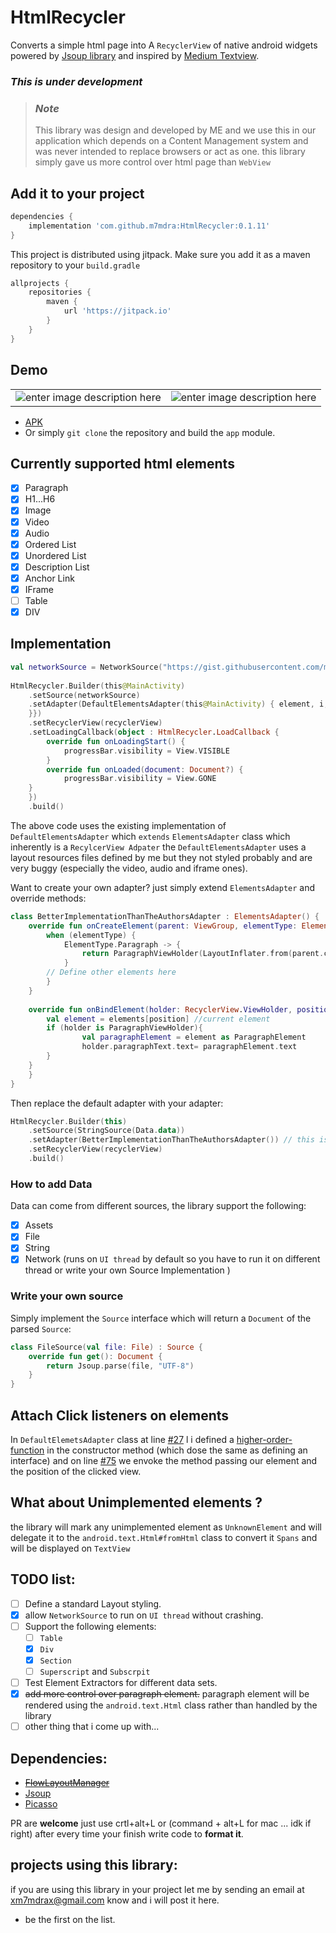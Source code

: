 

# HtmlRecycler
Converts a simple html page into A `RecyclerView` of native android widgets powered by [Jsoup library](https://jsoup.org/) and inspired by [Medium Textview](https://github.com/angebagui/medium-textview/).

### ***This is under development*** 

> ### ***Note*** 
>  This library was design and developed by ME and we use this in our application which depends on a Content Management system and was never intended to replace browsers or act as one. this library simply gave us more control over html page than `WebView`

## Add it to your project
```groovy
dependencies {
    implementation 'com.github.m7mdra:HtmlRecycler:0.1.11'
}
```

This project is distributed using jitpack. Make sure you add it as a maven repository to your `build.gradle`
```groovy
allprojects {
    repositories {
        maven { 
            url 'https://jitpack.io' 
        }
    }
}
```

## Demo
|  |  |
|--|--|
| ![enter image description here](https://raw.githubusercontent.com/m7mdra/HtmlRecycler/master/media/demo1.gif) | ![enter image description here](https://raw.githubusercontent.com/m7mdra/HtmlRecycler/master/media/demo2.gif) |

 - [APK](https://cdn.rawgit.com/m7mdra/HtmlRecycler/d278854a/app/build/outputs/apk/debug/app-debug.apk) 
 - Or simply `git clone` the repository and build the `app` module. 
 

 
## Currently supported html elements
 - [x] Paragraph 
 - [x] H1...H6
 - [x] Image
 - [x] Video
 - [x] Audio
 - [x] Ordered List
 - [x]  Unordered List
 - [x]  Description List
 - [x]  Anchor Link
 - [x]  IFrame
 - [ ] Table
 - [x] DIV 

## Implementation
```Kotlin
val networkSource = NetworkSource("https://gist.githubusercontent.com/m7mdra/f22c62bc6941e08064b4fbceb4832a90/raw/ea8574d986635cf214541f1f5702ef37cc731aaf/article.html")  
  
HtmlRecycler.Builder(this@MainActivity)  
    .setSource(networkSource)  
    .setAdapter(DefaultElementsAdapter(this@MainActivity) { element, i, view ->  
    }})
    .setRecyclerView(recyclerView)  
    .setLoadingCallback(object : HtmlRecycler.LoadCallback {  
        override fun onLoadingStart() {  
            progressBar.visibility = View.VISIBLE  
        }  
        override fun onLoaded(document: Document?) {  
            progressBar.visibility = View.GONE
  	}  
    })  
    .build()
```

The above code uses the existing implementation of `DefaultElementsAdapter` which `extends` `ElementsAdapter` class which inherently is a `RecylcerView Adpater` the `DefaultElementsAdapter` uses a layout resources files defined by me but they not styled probably and are very buggy (especially the video, audio and iframe ones).

Want to create your own adapter? just simply extend `ElementsAdapter` and override methods:
```Kotlin
class BetterImplementationThanTheAuthorsAdapter : ElementsAdapter() {    
    override fun onCreateElement(parent: ViewGroup, elementType: ElementType): RecyclerView.ViewHolder {  
        when (elementType) {  
            ElementType.Paragraph -> {  
                return ParagraphViewHolder(LayoutInflater.from(parent.context).inflate(R.layout.row_paragarph, parent, false))  
            }
	    // Define other elements here
        }  
    }  
  
    override fun onBindElement(holder: RecyclerView.ViewHolder, position: Int) {  
        val element = elements[position] //current element  
	    if (holder is ParagraphViewHolder){  
                val paragraphElement = element as ParagraphElement  
            	holder.paragraphText.text= paragraphElement.text  
	    }  
	}  
    }
}
```

Then replace the default adapter with your adapter:
```Kotlin
HtmlRecycler.Builder(this)  
    .setSource(StringSource(Data.data))  
    .setAdapter(BetterImplementationThanTheAuthorsAdapter()) // this is a custom adapter  
    .setRecyclerView(recyclerView)  
    .build()
```

### How to add Data
Data can come from different sources, the library support the following:

 - [x] Assets
 - [x] File
 - [x] String
 - [x] Network (runs on `UI thread` by default so you have to run it on different thread or write your own Source Implementation )

### Write your own source
Simply implement the `Source` interface which will return a `Document` of the parsed `Source`:
```Kotlin
class FileSource(val file: File) : Source {  
    override fun get(): Document {  
        return Jsoup.parse(file, "UTF-8")  
    }  
}
```

## Attach Click listeners on elements
In `DefaultElemetsAdapter` class at line [#27](https://github.com/m7mdra/HtmlRecylcer/blob/master/htmlrecycler/src/main/java/m7mdra/com/htmlrecycler/adapter/DefaultElementsAdapter.kt#L27) l i defined a [higher-order-function](https://kotlinlang.org/docs/reference/lambdas.html#higher-order-functions) in the constructor method (which dose the same as defining an interface) and on line [#75](https://github.com/m7mdra/HtmlRecylcer/blob/master/htmlrecycler/src/main/java/m7mdra/com/htmlrecycler/adapter/DefaultElementsAdapter.kt#L75) we envoke the method passing our element and the position of the clicked view.
## What about Unimplemented elements ?

the library will mark any unimplemented element as `UnknownElement` and will delegate it to the `android.text.Html#fromHtml` class to convert it `Spans` and will be displayed on `TextView`

## TODO list: 
 - [ ] Define a standard Layout styling.
 - [x] allow `NetworkSource` to run on `UI thread` without crashing. 
 - [ ] Support the following elements:
	 - [ ] `Table`  
	 - [x] `Div`
	 - [x] `Section`
	 - [ ] `Superscript` and `Subscrpit`
 - [ ] Test Element Extractors for different data sets.
 - [x] ~~add more control over paragraph element.~~ paragraph element will be rendered using the `android.text.Html` class rather than handled by the library
 - [ ] other thing that i come up with...
 
## Dependencies:
 - [~~FlowLayoutManager~~](https://github.com/xiaofeng-han/AndroidLibs/tree/master/flowlayoutmanager)
 - [Jsoup](https://jsoup.org/)
 - [Picasso](https://github.com/square/picasso)

PR are **welcome** just use crtl+alt+L or (command + alt+L for mac ... idk if right) after every time your finish write code to **format it**.
## projects using this library:
if you are using this library in your project let me by sending an email at xm7mdrax@gmail.com know and i will post it here.

- be the first on the list.


